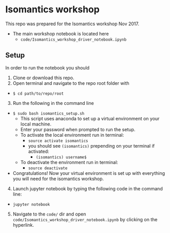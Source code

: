 # Isomantics workshop
This repo was prepared for the Isomantics workshop Nov 2017.
* The main workshop notebook is located here
  * `code/Isomantics_workshop_driver_notebook.ipynb`

## Setup
In order to run the notebook you should
1. Clone or download this repo.
2. Open terminal and navigate to the repo root folder with
  * `$ cd path/to/repo/root`
3. Run the following in the command line
  * `$ sudo bash isomantics_setup.sh`
    * This script uses anaconda to set up a virtual environment on your local machine.
    * Enter your password when prompted to run the setup.
    * To activate the local environment run in terminal:
      * `source activate isomantics`
      * you should see `(isomantics)` prepending on your terminal if activated:
        * `(isomantics) username$`
    * To deactivate the environment run in terminal:
      * `source deactivate`
  * Congratulations! Now your virtual environment is set up with everything you will need for the isomantics workshop.
4. Launch jupyter notebook by typing the following code in the command line:
  * `jupyter notebook`
5. Navigate to the `code/` dir and open `code/Isomantics_workshop_driver_notebook.ipynb` by clicking on the hyperlink.
